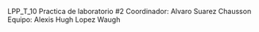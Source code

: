 LPP_T_10
Practica de laboratorio #2
Coordinador: Alvaro Suarez Chausson
Equipo: Alexis Hugh Lopez Waugh
